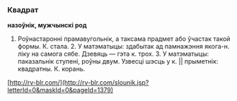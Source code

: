 ### Квадрат
**назоўнік, мужчынскі род**

1. Роўнастаронні прамавугольнік, а таксама прадмет або ўчастак такой формы. К. стала. 2. У матэматыцы: здабытак ад памнажэння якога-н. ліку на самога сябе. Дзевяць — гэта к. трох. 3. У матэматыцы: паказальнік ступені, роўны двум. Узвесці шэсць у к. || прыметнік: квадратны. К. корань.

<a rel="author">[http://rv-blr.com/](http://rv-blr.com/slounik.jsp?letterId=0&maskId=0&pageId=1379)</a>
